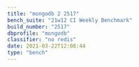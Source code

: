 ```yaml
---
title: "mongodb 2 2517"
bench_suite: "21w12 CI Weekly Benchmark"
build_number: "2517"
dbprofile: "mongodb"
classifier: "no redis"
date: 2021-03-22T12:08:44
type: "bench"
---
```

